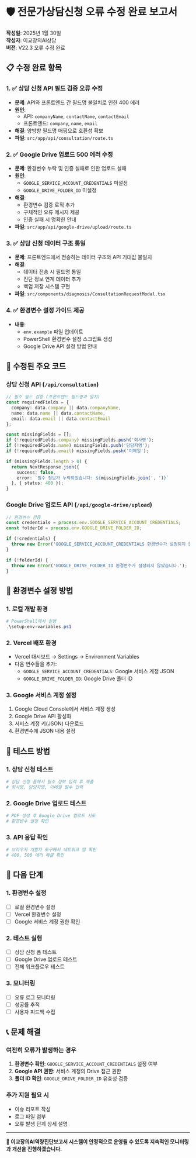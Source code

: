 # 🛡️ 전문가상담신청 오류 수정 완료 보고서

**작성일**: 2025년 1월 30일  
**작성자**: 이교장의AI상담  
**버전**: V22.3 오류 수정 완료

## 📋 수정 완료 항목

### 1. ✅ 상담 신청 API 필드 검증 오류 수정
- **문제**: API와 프론트엔드 간 필드명 불일치로 인한 400 에러
- **원인**: 
  - API: `companyName`, `contactName`, `contactEmail`
  - 프론트엔드: `company`, `name`, `email`
- **해결**: 양방향 필드명 매핑으로 호환성 확보
- **파일**: `src/app/api/consultation/route.ts`

### 2. ✅ Google Drive 업로드 500 에러 수정
- **문제**: 환경변수 누락 및 인증 실패로 인한 업로드 실패
- **원인**: 
  - `GOOGLE_SERVICE_ACCOUNT_CREDENTIALS` 미설정
  - `GOOGLE_DRIVE_FOLDER_ID` 미설정
- **해결**: 
  - 환경변수 검증 로직 추가
  - 구체적인 오류 메시지 제공
  - 인증 실패 시 명확한 안내
- **파일**: `src/app/api/google-drive/upload/route.ts`

### 3. ✅ 상담 신청 데이터 구조 통일
- **문제**: 프론트엔드에서 전송하는 데이터 구조와 API 기대값 불일치
- **해결**: 
  - 데이터 전송 시 필드명 통일
  - 진단 정보 연계 데이터 추가
  - 백업 저장 시스템 구현
- **파일**: `src/components/diagnosis/ConsultationRequestModal.tsx`

### 4. ✅ 환경변수 설정 가이드 제공
- **내용**: 
  - `env.example` 파일 업데이트
  - PowerShell 환경변수 설정 스크립트 생성
  - Google Drive API 설정 방법 안내

## 🔧 수정된 주요 코드

### 상담 신청 API (`/api/consultation`)
```typescript
// 필수 필드 검증 (프론트엔드 필드명과 일치)
const requiredFields = {
  company: data.company || data.companyName,
  name: data.name || data.contactName,
  email: data.email || data.contactEmail
};

const missingFields = [];
if (!requiredFields.company) missingFields.push('회사명');
if (!requiredFields.name) missingFields.push('담당자명');
if (!requiredFields.email) missingFields.push('이메일');

if (missingFields.length > 0) {
  return NextResponse.json({
    success: false,
    error: `필수 정보가 누락되었습니다: ${missingFields.join(', ')}`
  }, { status: 400 });
}
```

### Google Drive 업로드 API (`/api/google-drive/upload`)
```typescript
// 환경변수 검증
const credentials = process.env.GOOGLE_SERVICE_ACCOUNT_CREDENTIALS;
const folderId = process.env.GOOGLE_DRIVE_FOLDER_ID;

if (!credentials) {
  throw new Error('GOOGLE_SERVICE_ACCOUNT_CREDENTIALS 환경변수가 설정되지 않았습니다.');
}

if (!folderId) {
  throw new Error('GOOGLE_DRIVE_FOLDER_ID 환경변수가 설정되지 않았습니다.');
}
```

## 📁 환경변수 설정 방법

### 1. 로컬 개발 환경
```powershell
# PowerShell에서 실행
.\setup-env-variables.ps1
```

### 2. Vercel 배포 환경
- Vercel 대시보드 → Settings → Environment Variables
- 다음 변수들을 추가:
  - `GOOGLE_SERVICE_ACCOUNT_CREDENTIALS`: Google 서비스 계정 JSON
  - `GOOGLE_DRIVE_FOLDER_ID`: Google Drive 폴더 ID

### 3. Google 서비스 계정 설정
1. Google Cloud Console에서 서비스 계정 생성
2. Google Drive API 활성화
3. 서비스 계정 키(JSON) 다운로드
4. 환경변수에 JSON 내용 설정

## 🧪 테스트 방법

### 1. 상담 신청 테스트
```bash
# 상담 신청 폼에서 필수 정보 입력 후 제출
# 회사명, 담당자명, 이메일 필수 입력
```

### 2. Google Drive 업로드 테스트
```bash
# PDF 생성 후 Google Drive 업로드 시도
# 환경변수 설정 확인
```

### 3. API 응답 확인
```bash
# 브라우저 개발자 도구에서 네트워크 탭 확인
# 400, 500 에러 해결 확인
```

## 🚀 다음 단계

### 1. 환경변수 설정
- [ ] 로컬 환경변수 설정
- [ ] Vercel 환경변수 설정
- [ ] Google 서비스 계정 권한 확인

### 2. 테스트 실행
- [ ] 상담 신청 폼 테스트
- [ ] Google Drive 업로드 테스트
- [ ] 전체 워크플로우 테스트

### 3. 모니터링
- [ ] 오류 로그 모니터링
- [ ] 성공률 추적
- [ ] 사용자 피드백 수집

## 📞 문제 해결

### 여전히 오류가 발생하는 경우
1. **환경변수 확인**: `GOOGLE_SERVICE_ACCOUNT_CREDENTIALS` 설정 여부
2. **Google API 권한**: 서비스 계정의 Drive 접근 권한
3. **폴더 ID 확인**: `GOOGLE_DRIVE_FOLDER_ID` 유효성 검증

### 추가 지원 필요 시
- 이슈 리포트 작성
- 로그 파일 첨부
- 오류 발생 단계 상세 설명

---

**🎯 이교장의AI역량진단보고서 시스템이 안정적으로 운영될 수 있도록 지속적인 모니터링과 개선을 진행하겠습니다.**
